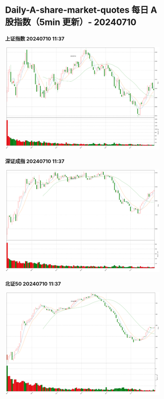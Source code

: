 
# Daily-A-share-market-quotes 每日 A 股指数（5min 更新）- 20240710

### 上证指数 20240710 11:37
![](./fig/2024/7/20240710-sh000001.png)

### 深证成指 20240710 11:37
![](./fig/2024/7/20240710-sz399001.png)

### 北证50 20240710 11:37
![](./fig/2024/7/20240710-bj899050.png)
